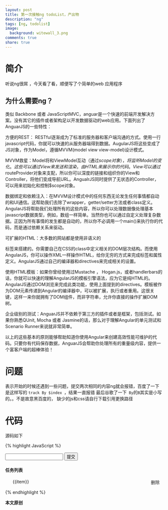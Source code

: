 ```yaml
---
layout: post
title: 第一次接触ng todoList，产出物
description: "ng"
tags: [ng, todolist]
image:
  background: witewall_3.png
comments: true
share: true
---
```


# 简介

听说ng很屌 ，今天看了看，顺便写了个简单的web 应用程序

## 为什么需要ng？

类似 Backbone 或者 JavaScriptMVC，anguar是一个快速的前端开发解决方案。没有其它的插件或者架构足以开发数据驱动的web应用。下面列出了AnguarJS的一些特性：

方便的REST： RESTful逐渐成为了标准的服务器和客户端沟通的方式。使用一行javascript代码，你就可以快速的从服务器端得到数据。AugularJS将这些变成了JS对象，作为Model，遵循MVVM(model view view-model)设计模式。

MVVM救星：Model将和ViewModel互动（通过$scope对象），将监听Model的变化。这些可以通过View来发送和渲染，由HTML来展示你的代码。View可以通过$routeProvider对象来支配，所以你可以深度的链接和组织你的View和Controller，将他们变成导航URL。AngualrJS同时提供了无状态的Controller，可以用来初始化和控制$scope对象。
<!--more-->

数据绑定和依赖注入：在MVVM设计模式中的任何东西无论发生任何事情都自动的和UI通信。这帮助我们去除了wrapper，getter/setter方法或者class定义。AngularJS将帮助我们处理所有的这些内容，所以你可以处理数据像处理基本javascript数据类型，例如，数组一样简单。当然你也可以通过自定义处理复杂数据。正因为所有事情的发生都是自动的，所以你不必调用一个main()来执行你的代码，而是通过依赖关系来驱动。

可扩展的HTML：大多数的网站都是使用非语义的<div>标签来搭建的。你需要自己在CSS的class中定义相关的DOM层次结构。而使用AngularJS，你可以操作XML一样操作HTML，给你无穷的方式来完成标签和属性定义。AngularJS通过自己的编译器和directives来完成相关的设置。

使用HTML模板：如果你曾经使用过Mustache ， Hogan.js，或者handlerbars的话，你就可以快速的理解AngularJS的模板引擎语法，应为它是纯HTML的。AngularJS通过DOM浏览来完成此类功能，使用上面提到的directives。模板被作为DOM元素传递到Angular的编译器中，可以被扩展，执行或者重用。这很关键，这样一来你就拥有了DOM组件，而非字符串，允许你直接的操作扩展DOM树。

企业级别的测试：AnguarJS并不依赖于第三方的插件或者是框架，包括测试。如果你熟悉QUnit, Mocha 或者 Jasmine的话，那么对于理解Angular的单元测试和Scenario Runner来说就非常简单。

以上的这些基本的原则能够帮助知道你使用Angular来创建高效性能可维护的代码。只要你有代码保存数据，AnguarJS会帮助你处理所有的重量级内容，提供一个富客户端的超棒体验！


# 问题
表示开始的时候还遇到一些问题，提交两次相同的内容ng就会报错，百度了一下是这样写的 `track By $index `，结果一直报错 最后谷歌了一下` By`的`B`其实是小写的。。不是故意黑百度的，
缺少的js和css请自行下载引用更换路径
# 代码

源码如下

{% highlight JavaScript %}

<!DOCTYPE html>
<html lang="en" ng-app="todoList">
<head>
    <meta charset="UTF-8">
    <meta http-equiv="X-UA-Compatible" content="IE=edge,chrome=1">
    <meta name="format-detection" content="telephone=no"/>
    <meta name="viewport" content="width=device-width, initial-scale=1.0, maximum-scale=1.0, user-scalable=0">
    <title>TODOLIST</title>
    <!-- Latest compiled and minified CSS -->
    <style>
        .list-group li{ display: block; overflow: hidden;}
        .right{
            float: right;
            margin-right: 10px; display: block; cursor: pointer;}
    </style>
    <link rel="stylesheet" href="https://maxcdn.bootstrapcdn.com/bootstrap/3.3.5/css/bootstrap.min.css">
</head>
<body ng-controller="TaskCtrl" style="padding: 10px;">
<div class="input-group">
    <input type="text" ng-model="task" class="form-control"/>
    <span class="input-group-btn">
        <button class="btn btn-default" ng-click="add()">提交</button>
    </span>
</div>
<h4 ng-if="tasks.length>0">任务列表</h4>
<ul class="list-group">
    <li ng-repeat="item in tasks track by $index" class="list-group-item">{{item}}
        <a ng-click="tasks.splice($index,1)" class="right">删除</a>
    </li>
</ul>
<script src="../js/angular.min.js"></script>
<script>
    angular.module('todoList',[])
            .controller('TaskCtrl',function($scope){
                $scope.task="";
                $scope.tasks=[];
                $scope.add= function(){
                    $scope.tasks.push($scope.task);
                }
            })
</script>
</body>
</html>
{% endhighlight %}



<strong>本文原创</strong>
